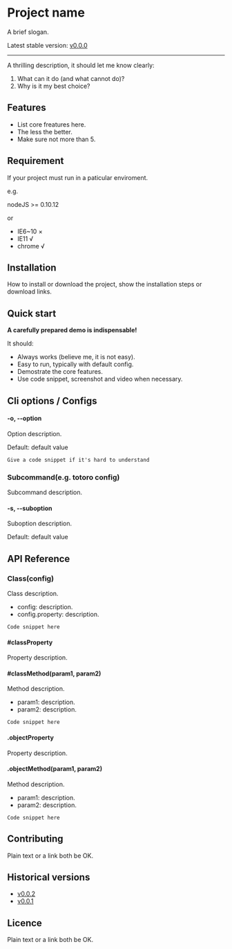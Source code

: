 # Project name

A brief slogan.

Latest stable version: [v0.0.0](link-to-change-log)

---

A thrilling description, it should let me know clearly:

1. What can it do (and what cannot do)?
2. Why is it my best choice?


## Features

- List core freatures here.
- The less the better.
- Make sure not more than 5.


## Requirement

If your project must run in a paticular enviroment.

e.g.

nodeJS >= 0.10.12

or

- IE6~10 ×
- IE11 √
- chrome √


## Installation

How to install or download the project, show the installation steps or download links.


## Quick start

**A carefully prepared demo is indispensable!**

It should:

- Always works (believe me, it is not easy).
- Easy to run, typically with default config.
- Demostrate the core features.
- Use code snippet, screenshot and video when necessary.


## Cli options / Configs

#### -o, --option

Option description.

Default: default value

```
Give a code snippet if it's hard to understand
```

### Subcommand(e.g. totoro config)

Subcommand description.

#### -s, --suboption

Suboption description.

Default: default value


## API Reference

### Class(config)

Class description.

- config: description.
- config.property: description.

```
Code snippet here
```

#### #classProperty

Property description.

#### #classMethod(param1, param2)

Method description.

- param1: description.
- param2: description.

```
Code snippet here
```

#### .objectProperty

Property description.

#### .objectMethod(param1, param2)

Method description.

- param1: description.
- param2: description.

```
Code snippet here
```

## Contributing

Plain text or a link both be OK.

## Historical versions

- [v0.0.2](link-to-according-docs)
- [v0.0.1](link-to-according-docs)

## Licence

Plain text or a link both be OK.

